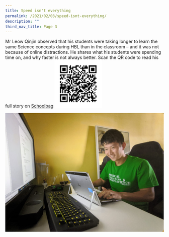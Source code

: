 ```yaml
---
title: Speed isn't everything
permalink: /2021/02/03/speed-isnt-everything/
description: ""
third_nav_title: Page 3
---
```

<p>Mr Leow Qinjin observed that his students were taking longer to learn the same Science concepts during HBL than in the classroom – and it was not because of online distractions. He shares what his students were spending time on, and why faster is not always better. Scan the QR code to read his full story on&nbsp;<a href="https://www.schoolbag.edu.sg/story/first-person-speed-isn-t-everything">Schoolbag</a>

<img src="/images/QR-QJ.png" style="width:30%">
</p><p><img src="/images/17-April.jpeg"></p>